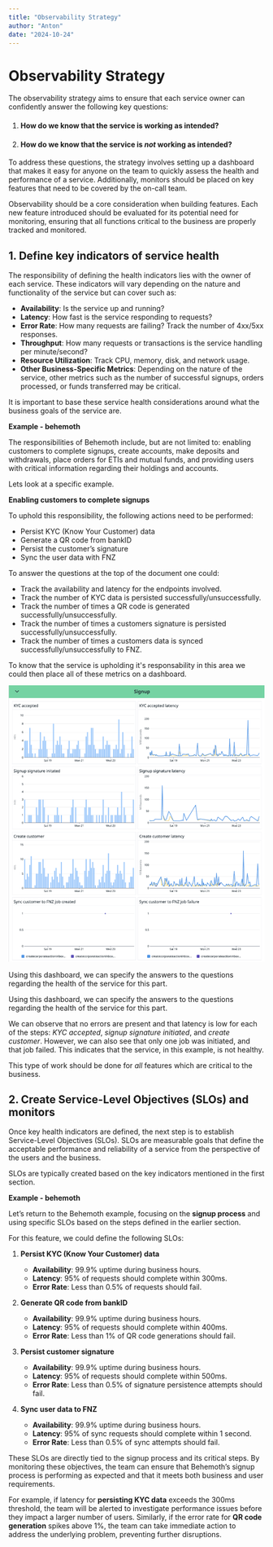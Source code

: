 ```yaml
---
title: "Observability Strategy"
author: "Anton"
date: "2024-10-24"
---
```


# Observability Strategy

The observability strategy aims to ensure that each service owner can confidently answer the following key questions:

 1. #### How do we know that the service is working as intended?
 2. #### How do we know that the service is _not_ working as intended?

To address these questions, the strategy involves setting up a dashboard that makes it easy for anyone on the team to quickly assess the health and performance of a service. Additionally, monitors should be placed on key features that need to be covered by the on-call team.

Observability should be a core consideration when building features. Each new feature introduced should be evaluated for its potential need for monitoring, ensuring that all functions critical to the business are properly tracked and monitored.

## **1. Define key indicators of service health**

The responsibility of defining the health indicators lies with the owner of each service. These indicators will vary depending on the nature and functionality of the service but can cover such as:

- **Availability**: Is the service up and running? 
- **Latency**: How fast is the service responding to requests?
- **Error Rate**: How many requests are failing? Track the number of 4xx/5xx responses.
- **Throughput**: How many requests or transactions is the service handling per minute/second? 
- **Resource Utilization**: Track CPU, memory, disk, and network usage.
- **Other Business-Specific Metrics**: Depending on the nature of the service, other metrics such as the number of successful signups, orders processed, or funds transferred may be critical.


It is important to base these service health considerations around what the business goals of the service are. 

**Example - behemoth**

The responsibilities of Behemoth include, but are not limited to: enabling customers to complete signups, create accounts, make deposits and withdrawals, place orders for ETIs and mutual funds, and providing users with critical information regarding their holdings and accounts.

Lets look at a specific example.

**Enabling customers to complete signups**

To uphold this responsibility, the following actions need to be performed:
- Persist KYC (Know Your Customer) data
- Generate a QR code from bankID
- Persist the customer’s signature
- Sync the user data with FNZ

To answer the questions at the top of the document one could:

* Track the availability and latency for the endpoints involved. 
* Track the number of KYC data is persisted successfully/unsuccessfully.
* Track the number of times a QR code is generated successfully/unsuccessfully.
* Track the number of times a customers signature is persisted successfully/unsuccessfully.
* Track the number of times a customers data is synced successfully/unsuccessfully to FNZ.

To know that the service is upholding it's responsability in this area we could then place all of these metrics on a dashboard. 

![Signup metrics example](./signup_metrics_example.png)

Using this dashboard, we can specify the answers to the questions regarding the health of the service for this part.

Using this dashboard, we can specify the answers to the questions regarding the health of the service for this part.

We can observe that no errors are present and that latency is low for each of the steps: _KYC accepted_, _signup signature initiated_, and _create customer_. However, we can also see that only one job was initiated, and that job failed. This indicates that the service, in this example, is not healthy.

This type of work should be done for _all_ features which are critical to the business. 


## **2. Create Service-Level Objectives (SLOs) and monitors**

Once key health indicators are defined, the next step is to establish Service-Level Objectives (SLOs). SLOs are measurable goals that define the acceptable performance and reliability of a service from the perspective of the users and the business.

SLOs are typically created based on the key indicators mentioned in the first section.

**Example - behemoth**

Let’s return to the Behemoth example, focusing on the **signup process** and using specific SLOs based on the steps defined in the earlier section.

For this feature, we could define the following SLOs:

1. **Persist KYC (Know Your Customer) data**
   - **Availability**: 99.9% uptime during business hours.
   - **Latency**: 95% of requests should complete within 300ms.
   - **Error Rate**: Less than 0.5% of requests should fail.

2. **Generate QR code from bankID**
   - **Availability**: 99.9% uptime during business hours.
   - **Latency**: 95% of requests should complete within 400ms.
   - **Error Rate**: Less than 1% of QR code generations should fail.

3. **Persist customer signature**
   - **Availability**: 99.9% uptime during business hours.
   - **Latency**: 95% of requests should complete within 500ms.
   - **Error Rate**: Less than 0.5% of signature persistence attempts should fail.

4. **Sync user data to FNZ**
   - **Availability**: 99.9% uptime during business hours.
   - **Latency**: 95% of sync requests should complete within 1 second.
   - **Error Rate**: Less than 0.5% of sync attempts should fail.



These SLOs are directly tied to the signup process and its critical steps. By monitoring these objectives, the team can ensure that Behemoth’s signup process is performing as expected and that it meets both business and user requirements.

For example, if latency for **persisting KYC data** exceeds the 300ms threshold, the team will be alerted to investigate performance issues before they impact a larger number of users. Similarly, if the error rate for **QR code generation** spikes above 1%, the team can take immediate action to address the underlying problem, preventing further disruptions.

